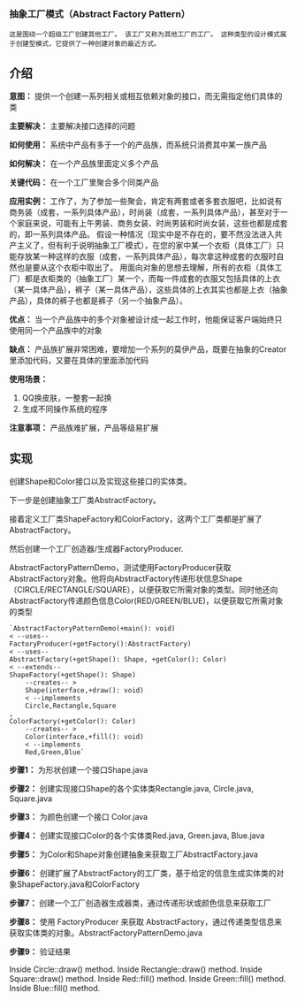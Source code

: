 ### 抽象工厂模式（Abstract Factory Pattern）

`这是围绕一个超级工厂创建其他工厂。
该工厂又称为其他工厂的工厂。
这种类型的设计模式属于创建型模式，它提供了一种创建对象的最近方式。`

## 介绍

**意图：** 提供一个创建一系列相关或相互依赖对象的接口，而无需指定他们具体的类

**主要解决：** 主要解决接口选择的问题

**如何使用：** 系统中产品有多于一个的产品族，而系统只消费其中某一族产品
 
**如何解决：** 在一个产品族里面定义多个产品

**关键代码：** 在一个工厂里聚合多个同类产品

**应用实例：** 
工作了，为了参加一些聚会，肯定有两套或者多套衣服吧，比如说有商务装（成套，一系列具体产品），时尚装（成套，一系列具体产品），甚至对于一个家庭来说，可能有上午男装、商务女装、时尚男装和时尚女装，这些也都是成套的，即一系列具体产品。
假设一种情况（现实中是不存在的，要不然没法进入共产主义了，但有利于说明抽象工厂模式），在您的家中某一个衣柜（具体工厂）只能存放某一种这样的衣服（成套，一系列具体产品），每次拿这种成套的衣服时自然也是要从这个衣柜中取出了。
用面向对象的思想去理解，所有的衣柜（具体工厂）都是衣柜类的（抽象工厂）某一个，而每一件成套的衣服又包括具体的上衣（某一具体产品），裤子（某一具体产品），这些具体的上衣其实也都是上衣（抽象产品），具体的裤子也都是裤子（另一个抽象产品）。

**优点：** 当一个产品族中的多个对象被设计成一起工作时，他能保证客户端始终只使用同一个产品族中的对象

**缺点：** 产品族扩展非常困难，要增加一个系列的莫伊产品，既要在抽象的Creator里添加代码，又要在具体的里面添加代码

**使用场景：**
1. QQ换皮肤，一整套一起换
2. 生成不同操作系统的程序

**注意事项：** 产品族难扩展，产品等级易扩展

## 实现

创建Shape和Color接口以及实现这些接口的实体类。

下一步是创建抽象工厂类AbstractFactory。

接着定义工厂类ShapeFactory和ColorFactory，这两个工厂类都是扩展了AbstractFactory。

然后创建一个工厂创造器/生成器FactoryProducer.

AbstractFactoryPatternDemo，测试使用FactoryProducer获取AbstractFactory对象。他将向AbstractFactory传递形状信息Shape（CIRCLE/RECTANGLE/SQUARE），以便获取它所需对象的类型。同时他还向AbstractFactory传递颜色信息Color(RED/GREEN/BLUE)，以便获取它所需对象的类型

    `AbstractFactoryPatternDemo(+main(): void)
    < --uses--
    FactoryProducer(+getFactory():AbstractFactory)
    < --uses--
    AbstractFactory(+getShape(): Shape, +getColor(): Color)
    < --extends--
    ShapeFactory(+getShape(): Shape)
        --creates-- >
        Shape(interface,+draw(): void)
        < --implements
        Circle,Rectangle,Square
    ,
    ColorFactory(+getColor(): Color)
        --creates-- >
        Color(interface,+fill(): void)
        < --implements
        Red,Green,Blue`

**步骤1：** 为形状创建一个接口Shape.java

**步骤2：** 创建实现接口Shape的各个实体类Rectangle.java, Circle.java, Square.java

**步骤3：** 为颜色创建一个接口 Color.java

**步骤4：** 创建实现接口Color的各个实体类Red.java, Green.java, Blue.java

**步骤5：** 为Color和Shape对象创建抽象来获取工厂AbstractFactory.java

**步骤6：** 创建扩展了AbstractFactory的工厂类，基于给定的信息生成实体类的对象ShapeFactory.java和ColorFactory

**步骤7：** 创建一个工厂创造器生成器类，通过传递形状或颜色信息来获取工厂

**步骤8：** 使用 FactoryProducer 来获取 AbstractFactory，通过传递类型信息来获取实体类的对象。AbstractFactoryPatternDemo.java

**步骤9：** 验证结果

Inside Circle::draw() method.
Inside Rectangle::draw() method.
Inside Square::draw() method.
Inside Red::fill() method.
Inside Green::fill() method.
Inside Blue::fill() method.
